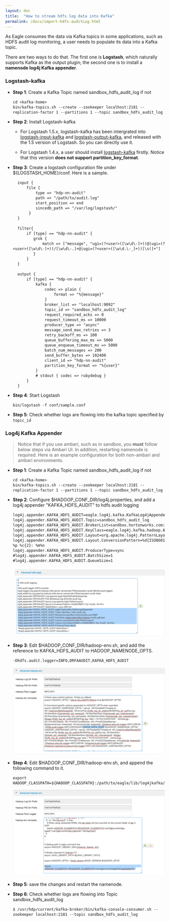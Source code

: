 ```yaml
---
layout: doc
title:  "How to stream hdfs log data into Kafka"
permalink: /docs/import-hdfs-auditLog.html
---
```


As Eagle consumes the data via Kafka topics in some applications, such as HDFS audit log monitoring, a user needs to populate its data into a Kafka topic.

There are two ways to do that. The first one is **Logstash**, which naturally supports Kafka as the output plugin; the second one is to
install a **namenode log4j Kafka appender**.

### Logstash-kafka

* **Step 1**: Create a Kafka Topic named sandbox_hdfs_audit_log if not

      cd <kafka-home>
      bin/kafka-topics.sh --create --zookeeper localhost:2181 --replication-factor 1 --partitions 1 --topic sandbox_hdfs_audit_log

* **Step 2**: Install Logstash-kafka

    * For Logstash 1.5.x, logstash-kafka has been intergrated into [logstash-input-kafka](https://github.com/logstash-plugins/logstash-input-kafka) and [logstash-output-kafka](https://github.com/logstash-plugins/logstash-output-kafka),
    and released with the 1.5 version of Logstash. So you can directly use it.

    * For Logstash 1.4.x, a user should install [logstash-kafka](https://github.com/joekiller/logstash-kafka) firstly. Notice that this version **does not support partition\_key\_format**.

* **Step 3**: Create a logstash configuration file under ${LOGSTASH_HOME}/conf. Here is a sample.

        input {
            file {
                type => "hdp-nn-audit"
                path => "/path/to/audit.log"
                start_position => end
                sincedb_path => "/var/log/logstash/"
             }
        }

        filter{
            if [type] == "hdp-nn-audit" {
        	   grok {
        	       match => ["message", "ugi=(?<user>([\w\d\-]+))@|ugi=(?<user>([\w\d\-]+))/[\w\d\-.]+@|ugi=(?<user>([\w\d.\-_]+))[\s(]+"]
        	   }
            }
        }

        output {
            if [type] == "hdp-nn-audit" {
                kafka {
                    codec => plain {
                        format => "%{message}"
                    }
                    broker_list => "localhost:9092"
                    topic_id => "sandbox_hdfs_audit_log"
                    request_required_acks => 0
                    request_timeout_ms => 10000
                    producer_type => "async"
                    message_send_max_retries => 3
                    retry_backoff_ms => 100
                    queue_buffering_max_ms => 5000
                    queue_enqueue_timeout_ms => 5000
                    batch_num_messages => 200
                    send_buffer_bytes => 102400
                    client_id => "hdp-nn-audit"
                    partition_key_format => "%{user}"
                }
                # stdout { codec => rubydebug }
            }
        }

* **Step 4**: Start Logstash

      bin/logstash -f conf/sample.conf

* **Step 5**: Check whether logs are flowing into the kafka topic specified by `topic_id`

### Log4j Kafka Appender

> Notice that if you use ambari, such as in sandbox, you **must** follow below steps via Ambari UI. In addition, restarting namenode is required.
Here is an example configuration for both non-ambari and ambari environments.

* **Step 1**: Create a Kafka Topic named sandbox_hdfs_audit_log if not

      cd <kafka-home>
      bin/kafka-topics.sh --create --zookeeper localhost:2181 --replication-factor 1 --partitions 1 --topic sandbox_hdfs_audit_log

* **Step 2**: Configure $HADOOP_CONF_DIR/log4j.properties, and add a log4j appender "KAFKA_HDFS_AUDIT" to hdfs audit logging

      log4j.appender.KAFKA_HDFS_AUDIT=eagle.log4j.kafka.KafkaLog4jAppender
      log4j.appender.KAFKA_HDFS_AUDIT.Topic=sandbox_hdfs_audit_log
      log4j.appender.KAFKA_HDFS_AUDIT.BrokerList=sandbox.hortonworks.com:6667
      log4j.appender.KAFKA_HDFS_AUDIT.KeyClass=eagle.log4j.kafka.hadoop.AuditLogKeyer
      log4j.appender.KAFKA_HDFS_AUDIT.Layout=org.apache.log4j.PatternLayout
      log4j.appender.KAFKA_HDFS_AUDIT.Layout.ConversionPattern=%d{ISO8601} %p %c{2}: %m%n
      log4j.appender.KAFKA_HDFS_AUDIT.ProducerType=sync
      #log4j.appender.KAFKA_HDFS_AUDIT.BatchSize=1
      #log4j.appender.KAFKA_HDFS_AUDIT.QueueSize=1

    ![HDFS LOG4J Configuration](/images/docs/hdfs-log4j-conf.png "hdfslog4jconf")

* **Step 3**: Edit $HADOOP_CONF_DIR/hadoop-env.sh, and add the reference to KAFKA_HDFS_AUDIT to HADOOP_NAMENODE_OPTS.

      -Dhdfs.audit.logger=INFO,DRFAAUDIT,KAFKA_HDFS_AUDIT

    ![HDFS Environment Configuration](/images/docs/hdfs-env-conf.png "hdfsenvconf")

* **Step 4**: Edit $HADOOP_CONF_DIR/hadoop-env.sh, and append the following command to it.

      export HADOOP_CLASSPATH=${HADOOP_CLASSPATH}:/path/to/eagle/lib/log4jkafka/lib/*

    ![HDFS Environment Configuration](/images/docs/hdfs-env-conf2.png "hdfsenvconf2")

* **Step 5**: save the changes and restart the namenode.

* **Step 6**: Check whether logs are flowing into Topic sandbox_hdfs_audit_log

      $ /usr/hdp/current/kafka-broker/bin/kafka-console-consumer.sh --zookeeper localhost:2181 --topic sandbox_hdfs_audit_log










